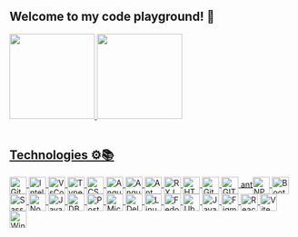## Welcome to my code playground! 🚀
<div>
  <a href="https://github.com/portoGUI">
  <img height="150em" src="https://github-readme-stats.vercel.app/api?username=portoGUI&show_icons=true&icon_color=ffaa00&theme=city_lights&hide_border=true&border_radius=2&include_all_commits=true&count_private=true"/>
  <img height="150em" src="https://github-readme-stats.vercel.app/api/top-langs/?username=portoGUI&theme=city_lights&hide_border=true&border_radius=2&layout=compact&langs_count=7"/>
</div><br>

  ## Technologies ⚙📚

<div style="display: inline_block">
  <img align="center" alt="GitHub" title="GitHub" width="30" src="https://cdn.jsdelivr.net/gh/devicons/devicon@latest/icons/github/github-original.svg" />
  <img align="center" alt="Intellij" title="Intellij" width="30" src="https://cdn.jsdelivr.net/gh/devicons/devicon/icons/intellij/intellij-plain.svg"/>
  <img align="center" alt="VsCode" title="VsCode" width="30" src="https://cdn.jsdelivr.net/gh/devicons/devicon/icons/vscode/vscode-original.svg"/>
  <img align="center" alt="TypeScript" title="TypeScript" width="30" src="https://cdn.jsdelivr.net/gh/devicons/devicon/icons/typescript/typescript-plain.svg"/>
  <img align="center" alt="CSS3" title="CSS3" width="30" src="https://cdn.jsdelivr.net/gh/devicons/devicon/icons/css3/css3-plain.svg"/>
  
  <img align="center" alt="Angular" title="Angular" width="30" src="https://cdn.jsdelivr.net/gh/devicons/devicon/icons/angularjs/angularjs-plain.svg"/>
  <img align="center" alt="Angular Material" title="Angular Material" width="30" src="https://cdn.jsdelivr.net/gh/devicons/devicon@latest/icons/angularmaterial/angularmaterial-original.svg" />
  <img align="center" alt="Ant Design" title="Ant Design" width="30" src="https://cdn.jsdelivr.net/gh/devicons/devicon@latest/icons/antdesign/antdesign-plain.svg" />        
  <img align="center" alt="RXJS" title="RXJS" width="30" src="https://cdn.jsdelivr.net/gh/devicons/devicon@latest/icons/rxjs/rxjs-original.svg" />        
  <img align="center" alt="HTML5" title="HTML5" width="30" src="https://cdn.jsdelivr.net/gh/devicons/devicon/icons/html5/html5-plain.svg"/>
  <img align="center" alt="GitLab" title="GitLab" width="30" src="https://cdn.jsdelivr.net/gh/devicons/devicon@latest/icons/gitlab/gitlab-original.svg" />  
  <img align="center" alt="GIT" title="GIT" width="30" src="https://cdn.jsdelivr.net/gh/devicons/devicon/icons/git/git-plain.svg"/>
  ant<img align="center" alt="NPM" title="NPM" width="30" src="https://cdn.jsdelivr.net/gh/devicons/devicon/icons/npm/npm-original-wordmark.svg"/>
  
  <img align="center" alt="Bootstrap" title="Bootstrap" width="30" src="https://cdn.jsdelivr.net/gh/devicons/devicon/icons/bootstrap/bootstrap-plain.svg"/>
  <img align="center" alt="Sass" title="Sass" width="30" src="https://cdn.jsdelivr.net/gh/devicons/devicon/icons/sass/sass-original.svg"/>
  
  <img align="center" alt="Node.js" title="Node.js" width="30" src="https://cdn.jsdelivr.net/gh/devicons/devicon/icons/nodejs/nodejs-plain.svg"/>
  <img align="center" alt="JavaScript" title="JavaScript" width="30" src="https://cdn.jsdelivr.net/gh/devicons/devicon/icons/javascript/javascript-plain.svg"/>
  <img align="center" alt="DBeaver" title="DBeaver" width="30" src="https://cdn.jsdelivr.net/gh/devicons/devicon@latest/icons/dbeaver/dbeaver-original.svg" />
  <img align="center" alt="PostgreSQL" title="PostgreSQL" width="30" src="https://cdn.jsdelivr.net/gh/devicons/devicon@latest/icons/postgresql/postgresql-plain.svg" />
  <img align="center" alt="MicrosoftSQLServer" title="MicrosoftSQLServer" width="30" src="https://cdn.jsdelivr.net/gh/devicons/devicon@latest/icons/microsoftsqlserver/microsoftsqlserver-plain.svg" />
  <img align="center" alt="Delphi" title="Delphi" width="30" src="https://www.svgrepo.com/show/373548/delphi.svg"/>
  <img align="center" alt="Linux" title="Linux" width="30" src="https://cdn.jsdelivr.net/gh/devicons/devicon@latest/icons/linux/linux-original.svg" />
  <img align="center" alt="Fedora" title="Fedora" width="30" src="https://cdn.jsdelivr.net/gh/devicons/devicon@latest/icons/fedora/fedora-plain.svg" />
  <img align="center" alt="Ubuntu" title="Ubuntu" width="30" src="https://cdn.jsdelivr.net/gh/devicons/devicon@latest/icons/ubuntu/ubuntu-original.svg" />
  <img align="center" alt="Java" title="Java" width="30" src="https://cdn.jsdelivr.net/gh/devicons/devicon@latest/icons/java/java-plain-wordmark.svg" />
  <img align="center" alt="Figma" title="Figma" width="30" src="https://cdn.jsdelivr.net/gh/devicons/devicon@latest/icons/figma/figma-original.svg" />  
  <img align="center" alt="React" title="React" width="30" src="https://cdn.jsdelivr.net/gh/devicons/devicon@latest/icons/react/react-original.svg" />
  <img align="center" alt="Vite" title="Vite" width="30" src="https://cdn.jsdelivr.net/gh/devicons/devicon@latest/icons/vitejs/vitejs-original.svg" />
  <img align="center" alt="Windows" title="Windows" width="30" src="https://cdn.jsdelivr.net/gh/devicons/devicon@latest/icons/windows8/windows8-original.svg" />
          
</div>

  ##
